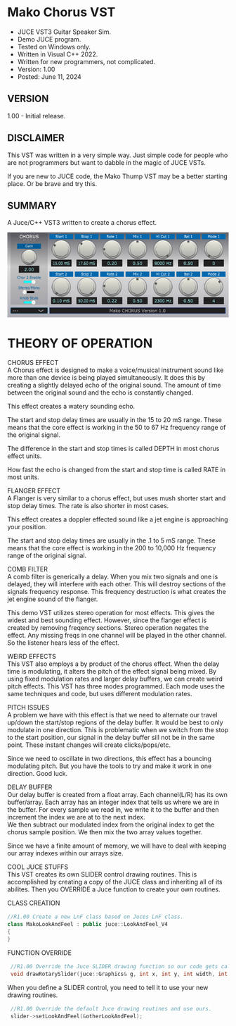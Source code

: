 # Mako Chorus VST
* JUCE VST3 Guitar Speaker Sim.
* Demo JUCE program.
* Tested on Windows only.
* Written in Visual C++ 2022.
* Written for new programmers, not complicated.
* Version: 1.00
* Posted: June 11, 2024

VERSION
------------------------------------------------------------------
1.00 - Initial release.

DISCLAIMER
------------------------------------------------------------------  
This VST was written in a very simple way. Just simple code for
people who are not programmers but want to dabble in the magic of JUCE VSTs.

If you are new to JUCE code, the Mako Thump VST may be a better
starting place. Or be brave and try this.
       
SUMMARY
------------------------------------------------------------------
A Juce/C++ VST3 written to create a chorus effect. 

![Demo Image](docs/assets/makochorusdemo01.png)

# THEORY OF OPERATION<br />
CHORUS EFFECT  
A Chorus effect is designed to make a voice/musical instrument sound like more than one
device is being played simultaneously. It does this by creating a slightly delayed echo
of the original sound. The amount of time between the original sound and the echo is
constantly changed. 

This effect creates a watery sounding echo.

The start and stop delay times are usually in the 15 to 20 mS range. These means that the
core effect is working in the 50 to 67 Hz frequency range of the original signal.

The difference in the start and stop times is called DEPTH in most chorus effect units.

How fast the echo is changed from the start and stop time is called RATE in most units.

FLANGER EFFECT  
A Flanger is very similar to a chorus effect, but uses mush shorter start and stop delay times. The rate is also shorter in most cases.

This effect creates a doppler effected sound like a jet engine is approaching your position.

The start and stop delay times are usually in the .1 to 5 mS range. These means that the
core effect is working in the 200 to 10,000 Hz frequency range of the original signal. 

COMB FILTER  
A comb filter is generically a delay. When you mix two signals and one is delayed, they will interfere with each other. This will destroy
sections of the signals frequency response. This frequency destruction is what creates the jet engine sound of the flanger.

This demo VST utilizes stereo operation for most effects. This gives the widest and best sounding effect. However, since the flanger effect is created
by removing freqency sections. Stereo operation negates the effect. Any missing freqs in one channel will be played in the other channel. So the 
listener hears less of the effect.

WEIRD EFFECTS  
This VST also employs a by product of the chorus effect. When the delay time is modulating, it alters the pitch of the effect signal being mixed. By using fixed
modulation rates and larger delay buffers, we can create weird pitch effects. This VST has three modes programmed. Each mode uses the same techniques and code,
but uses different modulation rates.

PITCH ISSUES  
A problem we have with this effect is that we need to alternate our travel up/down the start/stop regions of the delay buffer. It would be best to only modulate
in one direction. This is problematic when we switch from the stop to the start position, our signal in the delay buffer sill not be in the same point. These instant
changes will create clicks/pops/etc.

Since we need to oscillate in two directions, this effect has a bouncing modulating pitch. But you have the tools to try and make it work in one direction. Good luck.

DELAY BUFFER  
Our delay buffer is created from a float array. Each channel(L/R) has its own buffer/array. 
Each array has an integer index that tells us where we are in the buffer.
For every sample we read in, we write it to the buffer and then increment the index we are at to the next index.  
We then subtract our modulated index from the original index to get the chorus sample position.
We then mix the two array values together.

Since we have a finite amount of memory, we will have to deal with keeping our array indexes within our arrays size.

COOL JUCE STUFFS  
This VST creates its own SLIDER control drawing routines. This is accomplished by creating a copy of the JUCE class and inheriting all of its abilites. Then you OVERRIDE
a Juce function to create your own routines.

CLASS CREATION  
```C++
//R1.00 Create a new LnF class based on Juces LnF class.
class MakoLookAndFeel : public juce::LookAndFeel_V4
{
}
```

FUNCTION OVERRIDE  
```C++  
 //R1.00 Override the Juce SLIDER drawing function so our code gets called instead of Juces code.
 void drawRotarySlider(juce::Graphics& g, int x, int y, int width, int height, float sliderPos, const float rotaryStartAngle, const float rotaryEndAngle, juce::Slider& sld) override
```

When you define a SLIDER control, you need to tell it to use your new drawing routines. 
```C++  
 //R1.00 Override the default Juce drawing routines and use ours.
 slider->setLookAndFeel(&otherLookAndFeel);
```
